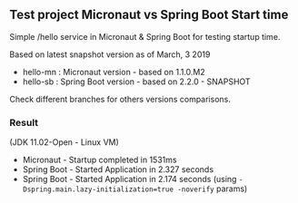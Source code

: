 ## Test project Micronaut vs Spring Boot Start time


Simple /hello service in Micronaut & Spring Boot for testing startup time.

Based on latest snapshot version as of March, 3 2019

 - hello-mn : Micronaut version - based on 1.1.0.M2
 - hello-sb : Spring Boot version - based on 2.2.0 - SNAPSHOT

Check different branches for others versions comparisons.

### Result
(JDK 11.02-Open - Linux VM)
 - Micronaut - Startup completed in 1531ms
 - Spring Boot - Started Application in 2.327 seconds
 - Spring Boot - Started Application in 2.174 seconds (using `-Dspring.main.lazy-initialization=true -noverify` params)
